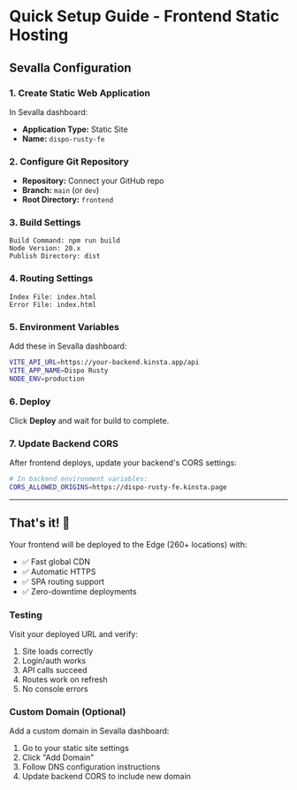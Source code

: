 # Quick Setup Guide - Frontend Static Hosting

## Sevalla Configuration

### 1. Create Static Web Application

In Sevalla dashboard:
- **Application Type:** Static Site
- **Name:** `dispo-rusty-fe`

### 2. Configure Git Repository

- **Repository:** Connect your GitHub repo
- **Branch:** `main` (or `dev`)
- **Root Directory:** `frontend`

### 3. Build Settings

```
Build Command: npm run build
Node Version: 20.x
Publish Directory: dist
```

### 4. Routing Settings

```
Index File: index.html
Error File: index.html
```

### 5. Environment Variables

Add these in Sevalla dashboard:

```bash
VITE_API_URL=https://your-backend.kinsta.app/api
VITE_APP_NAME=Dispo Rusty
NODE_ENV=production
```

### 6. Deploy

Click **Deploy** and wait for build to complete.

### 7. Update Backend CORS

After frontend deploys, update your backend's CORS settings:

```bash
# In backend environment variables:
CORS_ALLOWED_ORIGINS=https://dispo-rusty-fe.kinsta.page
```

---

## That's it! 🚀

Your frontend will be deployed to the Edge (260+ locations) with:
- ✅ Fast global CDN
- ✅ Automatic HTTPS
- ✅ SPA routing support
- ✅ Zero-downtime deployments

### Testing

Visit your deployed URL and verify:
1. Site loads correctly
2. Login/auth works
3. API calls succeed
4. Routes work on refresh
5. No console errors

### Custom Domain (Optional)

Add a custom domain in Sevalla dashboard:
1. Go to your static site settings
2. Click "Add Domain"
3. Follow DNS configuration instructions
4. Update backend CORS to include new domain
